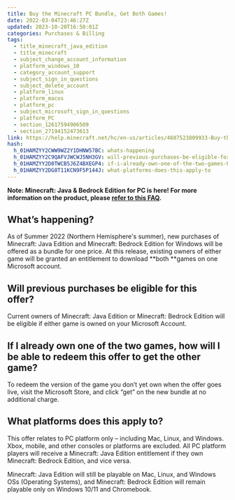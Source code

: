 ```yaml
---
title: Buy the Minecraft PC Bundle, Get Both Games!
date: 2022-03-04T23:46:27Z
updated: 2023-10-20T16:50:01Z
categories: Purchases & Billing
tags:
  - title_minecraft_java_edition
  - title_minecraft
  - subject_change_account_information
  - platform_windows_10
  - category_account_support
  - subject_sign_in_questions
  - subject_delete_account
  - platform_linux
  - platform_macos
  - platform_pc
  - subject_microsoft_sign_in_questions
  - platform_PC
  - section_12617594906509
  - section_27194152473613
link: https://help.minecraft.net/hc/en-us/articles/4607523809933-Buy-the-Minecraft-PC-Bundle-Get-Both-Games
hash:
  h_01HAMZYY2CWW9WZ2Y1DHNW57BC: whats-happening
  h_01HAMZYY2C9QAFVJWCWJ5NH3GV: will-previous-purchases-be-eligible-for-this-offer
  h_01HAMZYY2D0TWCB5J6Z4BXEGP4: if-i-already-own-one-of-the-two-games-how-will-i-be-able-to-redeem-this-offer-to-get-the-other-game
  h_01HAMZYY2DG8T11KCN9F5P144J: what-platforms-does-this-apply-to
---
```


**Note: Minecraft: Java & Bedrock Edition for PC is here! For more information on the product, please [refer to this FAQ](../Download-Install/I-Own-Minecraft-Java-or-Bedrock-Edition-for-PC-How-Do-I-Get-the-Other.md).**

## What’s happening? 

As of Summer 2022 (Northern Hemisphere's summer), new purchases of Minecraft: Java Edition and Minecraft: Bedrock Edition for Windows will be offered as a bundle for one price. At this release, existing owners of either game will be granted an entitlement to download **both **games on one Microsoft account.  

## Will previous purchases be eligible for this offer? 

Current owners of Minecraft: Java Edition or Minecraft: Bedrock Edition will be eligible if either game is owned on your Microsoft Account. 

## If I already own one of the two games, how will I be able to redeem this offer to get the other game? 

To redeem the version of the game you don’t yet own when the offer goes live, visit the Microsoft Store, and click “get” on the new bundle at no additional charge. 

## What platforms does this apply to? 

This offer relates to PC platform only – including Mac, Linux, and Windows. Xbox, mobile, and other consoles or platforms are excluded. All PC platform players will receive a Minecraft: Java Edition entitlement if they own Minecraft: Bedrock Edition, and vice versa.

Minecraft: Java Edition will still be playable on Mac, Linux, and Windows OSs (Operating Systems), and Minecraft: Bedrock Edition will remain playable only on Windows 10/11 and Chromebook.
